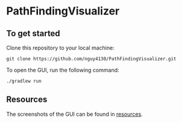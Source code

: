 # PathFindingVisualizer

## To get started

Clone this repository to your local machine:

```shell
git clone https://github.com/nguy4130/PathFindingVisualizer.git
```

To open the GUI, run the following command:

```shell
./gradlew run
```

## Resources

The screenshots of the GUI can be found in [resources](https://github.com/nguy4130/PathFindingVisualizer/tree/master/resources).
